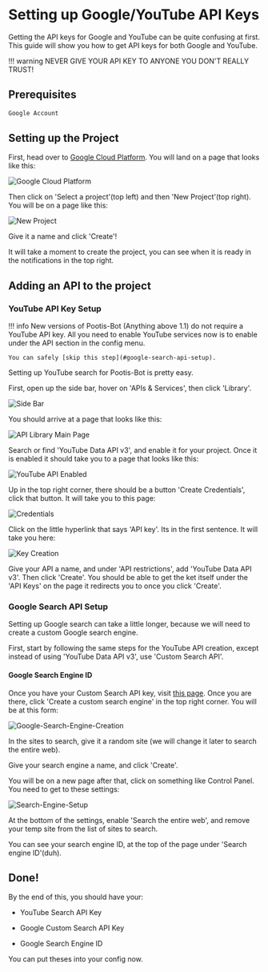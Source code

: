 # Setting up Google/YouTube API Keys

Getting the API keys for Google and YouTube can be quite confusing at first. This guide will show you how to get API keys for both Google and YouTube.

!!! warning
    NEVER GIVE YOUR API KEY TO ANYONE YOU DON'T REALLY TRUST!

## Prerequisites

```bash
Google Account
```

## Setting up the Project

First, head over to [Google Cloud Platform](https://console.cloud.google.com/). You will land on a page that looks like this:

![Google Cloud Platform](../assets/images/Google-API-Keys/1-Google-Cloud.jpg)

Then click on 'Select a project'(top left) and then 'New Project'(top right). You will be on a page like this:

![New Project](../assets/images/Google-API-Keys/2-New-Project.jpg)

Give it a name and click 'Create'!

It will take a moment to create the project, you can see when it is ready in the notifications in the top right.

## Adding an API to the project

### YouTube API Key Setup

!!! info
    New versions of Pootis-Bot (Anything above 1.1) do not require a YouTube API key. All you need to enable YouTube services now is to enable under the API section in the config menu.

    You can safely [skip this step](#google-search-api-setup).

Setting up YouTube search for Pootis-Bot is pretty easy.

First, open up the side bar, hover on 'APIs & Services', then click 'Library'.

![Side Bar](../assets/images/Google-API-Keys/3-Api-Library.jpg)

You should arrive at a page that looks like this:

![API Library Main Page](../assets/images/Google-API-Keys/4-API-Main-Page-Library.jpg)

Search or find 'YouTube Data API v3', and enable it for your project. Once it is enabled it should take you to a page that looks like this:

![YouTube API Enabled](../assets/images/Google-API-Keys/5-YouTube-API-Enabled.jpg)

Up in the top right corner, there should be a button 'Create Credentials', click that button. It will take you to this page:

![Credentials](../assets/images/Google-API-Keys/6-Add-Credentials.jpg)

Click on the little hyperlink that says 'API key'. Its in the first sentence. It will take you here:

![Key Creation](../assets/images/Google-API-Keys/7-Key-Creation.jpg)

Give your API a name, and under 'API restrictions', add 'YouTube Data API v3'. Then click 'Create'. You should be able to get the ket itself under the 'API Keys' on the page it redirects you to once you click 'Create'.

### Google Search API Setup

Setting up Google search can take a little longer, because we will need to create a custom Google search engine.

First, start by following the same steps for the YouTube API creation, except instead of using 'YouTube Data API v3', use 'Custom Search API'.

#### Google Search Engine ID

Once you have your Custom Search API key, visit [this page](https://cse.google.com/cse/). Once you are there, click 'Create a custom search engine' in the top right corner. You will be at this form: 

![Google-Search-Engine-Creation](../assets/images/Google-API-Keys/8-Google-Search-Engine-Creation.jpg)

In the sites to search, give it a random site (we will change it later to search the entire web).

Give your search engine a name, and click 'Create'.

You will be on a new page after that, click on something like Control Panel. You need to get to these settings:

![Search-Engine-Setup](../assets/images/Google-API-Keys/9-Search-Engine-Setup.jpg)

At the bottom of the settings, enable 'Search the entire web', and remove your temp site from the list of sites to search.

You can see your search engine ID, at the top of the page under 'Search engine ID'(duh).

## Done!

By the end of this, you should have your:

- YouTube Search API Key

- Google Custom Search API Key

- Google Search Engine ID

You can put theses into your config now.